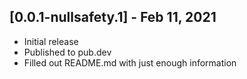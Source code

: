 ## [0.0.1-nullsafety.1] - Feb 11, 2021

* Initial release
* Published to pub.dev
* Filled out README.md with just enough information